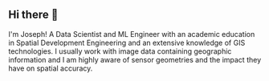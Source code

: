## Hi there 👋
I'm Joseph! A Data Scientist and ML Engineer with an academic education in Spatial Development Engineering and an extensive knowledge of GIS technologies.
I usually work with image data containing geographic information and I am highly aware of sensor geometries and the impact they have on spatial accuracy. 

<!--
**JosephDoun/JosephDoun** is a ✨ _special_ ✨ repository because its `README.md` (this file) appears on your GitHub profile.

Here are some ideas to get you started:

- 🔭 I’m currently working on ...
- 🌱 I’m currently learning ...
- 👯 I’m looking to collaborate on ...
- 🤔 I’m looking for help with ...
- 💬 Ask me about ...
- 📫 How to reach me: ...
- 😄 Pronouns: ...
- ⚡ Fun fact: ...
-->
